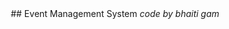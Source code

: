 <div align="center">
  ## Event Management System
  <i>code by bhaiti gam</i>
</div>
<p align="center"></p>
